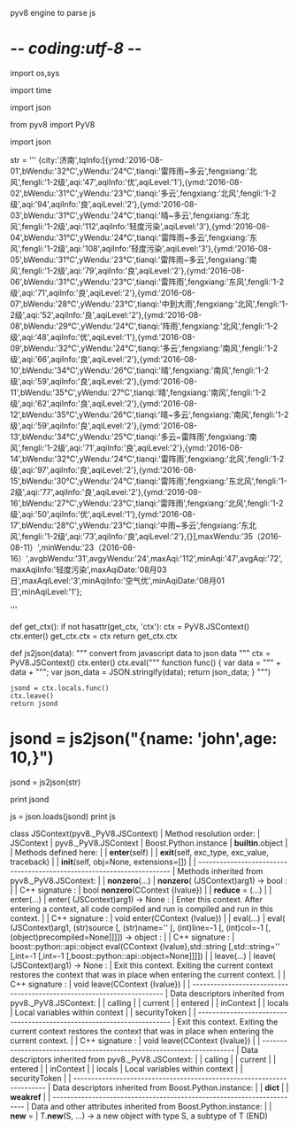 pyv8 engine to parse js

# -*- coding:utf-8 -*-
import os,sys

import time

import json

from pyv8 import PyV8

import json

str = '''
{city:'济南',tqInfo:[{ymd:'2016-08-01',bWendu:'32℃',yWendu:'24℃',tianqi:'雷阵雨~多云',fengxiang:'北风',fengli:'1-2级',aqi:'47',aqiInfo:'优',aqiLevel:'1'},{ymd:'2016-08-02',bWendu:'31℃',yWendu:'23℃',tianqi:'多云',fengxiang:'北风',fengli:'1-2级',aqi:'94',aqiInfo:'良',aqiLevel:'2'},{ymd:'2016-08-03',bWendu:'31℃',yWendu:'24℃',tianqi:'晴~多云',fengxiang:'东北风',fengli:'1-2级',aqi:'112',aqiInfo:'轻度污染',aqiLevel:'3'},{ymd:'2016-08-04',bWendu:'31℃',yWendu:'24℃',tianqi:'雷阵雨~多云',fengxiang:'东风',fengli:'1-2级',aqi:'108',aqiInfo:'轻度污染',aqiLevel:'3'},{ymd:'2016-08-05',bWendu:'31℃',yWendu:'23℃',tianqi:'雷阵雨~多云',fengxiang:'南风',fengli:'1-2级',aqi:'79',aqiInfo:'良',aqiLevel:'2'},{ymd:'2016-08-06',bWendu:'31℃',yWendu:'23℃',tianqi:'雷阵雨',fengxiang:'东风',fengli:'1-2级',aqi:'71',aqiInfo:'良',aqiLevel:'2'},{ymd:'2016-08-07',bWendu:'28℃',yWendu:'23℃',tianqi:'中到大雨',fengxiang:'北风',fengli:'1-2级',aqi:'52',aqiInfo:'良',aqiLevel:'2'},{ymd:'2016-08-08',bWendu:'29℃',yWendu:'24℃',tianqi:'阵雨',fengxiang:'北风',fengli:'1-2级',aqi:'48',aqiInfo:'优',aqiLevel:'1'},{ymd:'2016-08-09',bWendu:'32℃',yWendu:'24℃',tianqi:'多云',fengxiang:'南风',fengli:'1-2级',aqi:'66',aqiInfo:'良',aqiLevel:'2'},{ymd:'2016-08-10',bWendu:'34℃',yWendu:'26℃',tianqi:'晴',fengxiang:'南风',fengli:'1-2级',aqi:'59',aqiInfo:'良',aqiLevel:'2'},{ymd:'2016-08-11',bWendu:'35℃',yWendu:'27℃',tianqi:'晴',fengxiang:'南风',fengli:'1-2级',aqi:'62',aqiInfo:'良',aqiLevel:'2'},{ymd:'2016-08-12',bWendu:'35℃',yWendu:'26℃',tianqi:'晴~多云',fengxiang:'南风',fengli:'1-2级',aqi:'59',aqiInfo:'良',aqiLevel:'2'},{ymd:'2016-08-13',bWendu:'34℃',yWendu:'25℃',tianqi:'多云~雷阵雨',fengxiang:'南风',fengli:'1-2级',aqi:'71',aqiInfo:'良',aqiLevel:'2'},{ymd:'2016-08-14',bWendu:'32℃',yWendu:'24℃',tianqi:'雷阵雨',fengxiang:'北风',fengli:'1-2级',aqi:'97',aqiInfo:'良',aqiLevel:'2'},{ymd:'2016-08-15',bWendu:'30℃',yWendu:'24℃',tianqi:'雷阵雨',fengxiang:'东北风',fengli:'1-2级',aqi:'77',aqiInfo:'良',aqiLevel:'2'},{ymd:'2016-08-16',bWendu:'27℃',yWendu:'23℃',tianqi:'雷阵雨',fengxiang:'北风',fengli:'1-2级',aqi:'50',aqiInfo:'优',aqiLevel:'1'},{ymd:'2016-08-17',bWendu:'28℃',yWendu:'23℃',tianqi:'中雨~多云',fengxiang:'东北风',fengli:'1-2级',aqi:'73',aqiInfo:'良',aqiLevel:'2'},{}],maxWendu:'35（2016-08-11）',minWendu:'23（2016-08-16）',avgbWendu:'31',avgyWendu:'24',maxAqi:'112',minAqi:'47',avgAqi:'72',maxAqiInfo:'轻度污染',maxAqiDate:'08月03日',maxAqiLevel:'3',minAqiInfo:'空气优',minAqiDate:'08月01日',minAqiLevel:'1'};

'''


def get_ctx():
    if not hasattr(get_ctx, 'ctx'):
        ctx = PyV8.JSContext()
        ctx.enter()
        get_ctx.ctx = ctx
    return get_ctx.ctx


def js2json(data):
    """ convert from javascript data
        to json data
    """
    ctx = PyV8.JSContext()
    ctx.enter()
    ctx.eval("""
            function func() {
              var data = """ + data + """;
              var json_data = JSON.stringify(data);
              return json_data;
            }
            """)

    jsond = ctx.locals.func()
    ctx.leave()
    return jsond


# jsond = js2json("{name: 'john',age: 10,}")
jsond = js2json(str)

print jsond

js = json.loads(jsond)
print js



class JSContext(pyv8._PyV8.JSContext)
 |  Method resolution order:
 |      JSContext
 |      pyv8._PyV8.JSContext
 |      Boost.Python.instance
 |      __builtin__.object
 |
 |  Methods defined here:
 |
 |  __enter__(self)
 |
 |  __exit__(self, exc_type, exc_value, traceback)
 |
 |  __init__(self, obj=None, extensions=[])
 |
 |  ----------------------------------------------------------------------
 |  Methods inherited from pyv8._PyV8.JSContext:
 |
 |  __nonzero__(...)
 |      __nonzero__( (JSContext)arg1) -> bool :
 |
 |          C++ signature :
 |              bool __nonzero__(CContext {lvalue})
 |
 |  __reduce__ = <unnamed Boost.Python function>(...)
 |
 |  enter(...)
 |      enter( (JSContext)arg1) -> None :
 |          Enter this context. After entering a context, all code compiled and run is compiled and run in this context.
 |
 |          C++ signature :
  |              void enter(CContext {lvalue})
 |
 |  eval(...)
 |      eval( (JSContext)arg1, (str)source [, (str)name='' [, (int)line=-1 [, (int)col=-1 [, (object)precompiled=None]]]]) -> object :
 |
 |          C++ signature :
 |              boost::python::api::object eval(CContext {lvalue},std::string [,std::string='' [,int=-1 [,int=-1 [,boost::python::api::object=None]]]])
 |
 |  leave(...)
 |      leave( (JSContext)arg1) -> None :
 |          Exit this context. Exiting the current context restores the context that was in place when entering the current context.
 |
 |          C++ signature :
 |              void leave(CContext {lvalue})
 |
 |  ----------------------------------------------------------------------
 |  Data descriptors inherited from pyv8._PyV8.JSContext:
 |
 |  calling
 |
 |  current
 |
 |  entered
 |
 |  inContext
 |
 |  locals
 |      Local variables within context
 |
 |  securityToken
 |
 |  ----------------------------------------------------------------------
 |          Exit this context. Exiting the current context restores the context that was in place when entering the current context.
 |
 |          C++ signature :
 |              void leave(CContext {lvalue})
 |
 |  ----------------------------------------------------------------------
 |  Data descriptors inherited from pyv8._PyV8.JSContext:
 |
 |  calling
 |
 |  current
 |
 |  entered
 |
 |  inContext
 |
 |  locals
 |      Local variables within context
 |
 |  securityToken
 |
 |  ----------------------------------------------------------------------
 |  Data descriptors inherited from Boost.Python.instance:
 |
 |  __dict__
 |
 |  __weakref__
 |
 |  ----------------------------------------------------------------------
 |  Data and other attributes inherited from Boost.Python.instance:
 |
 |  __new__ = <built-in method __new__ of Boost.Python.class object>
 |      T.__new__(S, ...) -> a new object with type S, a subtype of T
(END)
